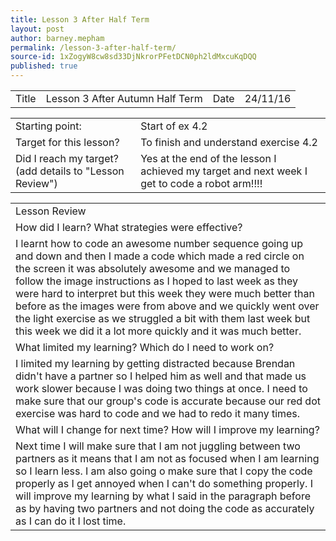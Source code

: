 ```yaml
---
title: Lesson 3 After Half Term
layout: post
author: barney.mepham
permalink: /lesson-3-after-half-term/
source-id: 1xZogyW8cw8sd33DjNkrorPFetDCN0ph2ldMxcuKqDQQ
published: true
---
```

<table>
  <tr>
    <td>Title</td>
    <td>Lesson 3 After Autumn Half Term</td>
    <td>Date</td>
    <td>24/11/16</td>
  </tr>
</table>


<table>
  <tr>
    <td>Starting point:</td>
    <td>Start of ex 4.2</td>
  </tr>
  <tr>
    <td>Target for this lesson?</td>
    <td>To finish and understand exercise 4.2</td>
  </tr>
  <tr>
    <td>Did I reach my target? 
(add details to "Lesson Review")</td>
    <td>Yes at the end of the lesson I achieved my target and next week I get to code a robot arm!!!!</td>
  </tr>
</table>


<table>
  <tr>
    <td>Lesson Review</td>
  </tr>
  <tr>
    <td>How did I learn? What strategies were effective? </td>
  </tr>
  <tr>
    <td>I learnt how to code an awesome number sequence going up and down and then I made a code which made a red circle on the screen it was absolutely awesome and we managed to follow the image instructions as I hoped to last week as they were hard to interpret but this week they were much better than before as the images were from above and we quickly went over the light exercise as we struggled a bit with them last week but this week we did it a lot more quickly and it was much better.</td>
  </tr>
  <tr>
    <td>What limited my learning? Which do I need to work on? </td>
  </tr>
  <tr>
    <td>I limited my learning by getting distracted because Brendan didn't have a partner so I helped him as well and that made us work slower because I was doing two things at once.
I need to make sure that our group's code is accurate because our red dot exercise was hard to code and we had to redo it many times.</td>
  </tr>
  <tr>
    <td>What will I change for next time? How will I improve my learning?</td>
  </tr>
  <tr>
    <td>Next time I will make sure that I am not juggling between two partners as it means that I am not as focused when I am learning so I learn less. I am also going o make sure that I copy the code properly as I get annoyed when I can't do something properly. I will improve my learning by what I said in the paragraph before as by having two partners and not doing the code as accurately as I can do it I lost time.</td>
  </tr>
</table>


